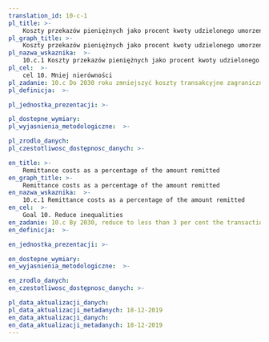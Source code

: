 ```yaml
---
translation_id: 10-c-1
pl_title: >-
    Koszty przekazów pieniężnych jako procent kwoty udzielonego umorzenia
pl_graph_title: >-
    Koszty przekazów pieniężnych jako procent kwoty udzielonego umorzenia
pl_nazwa_wskaznika:  >-
    10.c.1 Koszty przekazów pieniężnych jako procent kwoty udzielonego umorzenia
pl_cel:  >-
    cel 10. Mniej nierówności
pl_zadanie: 10.c Do 2030 roku zmniejszyć koszty transakcyjne zagranicznych przekazów pieniężnych do mniej niż 3% i wyeliminować przekazy, których koszty wynoszą więcej niż 5%
pl_definicja:  >-

pl_jednostka_prezentacji: >-

pl_dostepne_wymiary:
pl_wyjasnienia_metodologiczne:  >-

pl_zrodlo_danych:
pl_czestotliwosc_dostępnosc_danych: >-

en_title: >-
    Remittance costs as a percentage of the amount remitted
en_graph_title: >-
    Remittance costs as a percentage of the amount remitted
en_nazwa_wskaznika:  >-
    10.c.1 Remittance costs as a percentage of the amount remitted
en_cel:  >-
    Goal 10. Reduce inequalities
en_zadanie: 10.c By 2030, reduce to less than 3 per cent the transaction costs of migrant remittances and eliminate remittance corridors with costs higher than 5 per cent
en_definicja:  >-

en_jednostka_prezentacji: >-

en_dostepne_wymiary:
en_wyjasnienia_metodologiczne:  >-

en_zrodlo_danych:
en_czestotliwosc_dostępnosc_danych: >-

pl_data_aktualizacji_danych:  
pl_data_aktualizacji_metadanych: 18-12-2019
en_data_aktualizacji_danych:  
en_data_aktualizacji_metadanych: 18-12-2019
---
```

